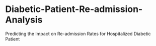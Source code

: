 # Diabetic-Patient-Re-admission-Analysis
Predicting the Impact on Re-admission Rates for Hospitalized Diabetic Patient 
